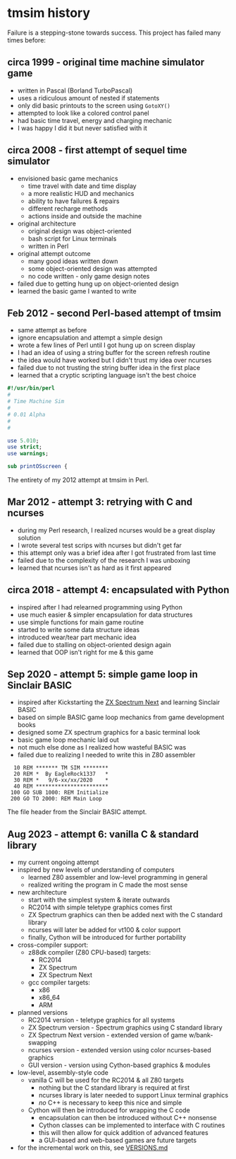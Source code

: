 # tmsim history

Failure is a stepping-stone towards success. This project has failed many times before:

## circa 1999 - original time machine simulator game

- written in Pascal (Borland TurboPascal)
- uses a ridiculous amount of nested if statements
- only did basic printouts to the screen using `GotoXY()`
- attempted to look like a colored control panel
- had basic time travel, energy and charging mechanic
- I was happy I did it but never satisfied with it

## circa 2008 - first attempt of sequel time simulator

- envisioned basic game mechanics
  - time travel with date and time display
  - a more realistic HUD and mechanics
  - ability to have failures & repairs
  - different recharge methods
  - actions inside and outside the machine
- original architecture
  - original design was object-oriented
  - bash script for Linux terminals
  - written in Perl
- original attempt outcome
  - many good ideas written down
  - some object-oriented design was attempted
  - no code written - only game design notes
- failed due to getting hung up on object-oriented design
- learned the basic game I wanted to write

## Feb 2012 - second Perl-based attempt of tmsim

- same attempt as before
- ignore encapsulation and attempt a simple design
- wrote a few lines of Perl until I got hung up on screen display
- I had an idea of using a string buffer for the screen refresh routine
- the idea would have worked but I didn't trust my idea over ncurses
- failed due to not trusting the string buffer idea in the first place
- learned that a cryptic scripting language isn't the best choice
  
```perl
#!/usr/bin/perl
#
# Time Machine Sim 
#
# 0.01 Alpha
#
#

use 5.010;
use strict;
use warnings;

sub printOSscreen {

```

The entirety of my 2012 attempt at tmsim in Perl.

## Mar 2012 - attempt 3: retrying with C and ncurses

- during my Perl research, I realized ncurses would be a great display solution
- I wrote several test scrips with ncurses but didn't get far
- this attempt only was a brief idea after I got frustrated from last time
- failed due to the complexity of the research I was unboxing
- learned that ncurses isn't as hard as it first appeared

## circa 2018 - attempt 4: encapsulated with Python

- inspired after I had relearned programming using Python
- use much easier & simpler encapsulation for data structures
- use simple functions for main game routine
- started to write some data structure ideas
- introduced wear/tear part mechanic idea
- failed due to stalling on object-oriented design again
- learned that OOP isn't right for me & this game

## Sep 2020 - attempt 5: simple game loop in Sinclair BASIC

- inspired after Kickstarting the [ZX Spectrum Next](https://www.kickstarter.com/projects/spectrumnext/zx-spectrum-next-issue-2) and learning Sinclair BASIC
- based on simple BASIC game loop mechanics from game development books
- designed some ZX spectrum graphics for a basic terminal look
- basic game loop mechanic laid out
- not much else done as I realized how wasteful BASIC was
- failed due to realizing I needed to write this in Z80 assembler

```basic
  10 REM ******* TM SIM ********
  20 REM *  By EagleRock1337   *
  30 REM *   9/6-xx/xx/2020    *
  40 REM ***********************
 100 GO SUB 1000: REM Initialize
 200 GO TO 2000: REM Main Loop
```

The file header from the Sinclair BASIC attempt.

## Aug 2023 - attempt 6: vanilla C & standard library

- my current ongoing attempt
- inspired by new levels of understanding of computers
  - learned Z80 assembler and low-level programming in general
  - realized writing the program in C made the most sense
- new architecture
  - start with the simplest system & iterate outwards
  - RC2014 with simple teletype graphics comes first
  - ZX Spectrum graphics can then be added next with the C standard library
  - ncurses will later be added for vt100 & color support
  - finally, Cython will be introduced for further portability
- cross-compiler support:
  - z88dk compiler (Z80 CPU-based) targets:
    - RC2014
    - ZX Spectrum
    - ZX Spectrum Next
  - gcc compiler targets:
    - x86
    - x86_64
    - ARM
- planned versions
  - RC2014 version - teletype graphics for all systems
  - ZX Spectrum version - Spectrum graphics using C standard library
  - ZX Spectrum Next version - extended version of game w/bank-swapping
  - ncurses version - extended version using color ncurses-based graphics
  - GUI version - version using Cython-based graphics & modules
- low-level, assembly-style code
  - vanilla C will be used for the RC2014 & all Z80 targets
    - nothing but the C standard library is required at first
    - ncurses library is later needed to support Linux terminal graphics
    - *no* C++ is necessary to keep this nice and simple
  - Cython will then be introduced for wrapping the C code
    - encapsulation can then be introduced without C++ nonsense
    - Cython classes can be implemented to interface with C routines
    - this will then allow for quick addition of advanced features
    - a GUI-based and web-based games are future targets
- for the incremental work on this, see [VERSIONS.md](./VERSIONS.md)
